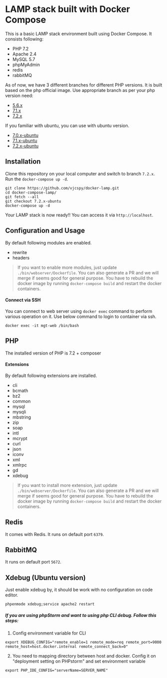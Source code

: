 # LAMP stack built with Docker Compose

This is a basic LAMP stack environment built using Docker Compose. It consists following:

* PHP 7.2
* Apache 2.4
* MySQL 5.7
* phpMyAdmin
* redis
* rabbitMQ

As of now, we have 3 different branches for different PHP versions. It is built based on the php official image. Use appropriate branch as per your php version need:
* [5.6.x](https://github.com/vjcspy/docker-lamp/tree/5.6.x)
* [7.1.x](https://github.com/vjcspy/docker-lamp/tree/7.1.x)
* [7.2.x](https://github.com/vjcspy/docker-lamp/tree/7.2.x)

If you familiar with ubuntu, you can use with ubuntu version.
* [7.0.x-ubuntu](https://github.com/vjcspy/docker-lamp/tree/7.0.x-ubuntu)
* [7.1.x-ubuntu](https://github.com/vjcspy/docker-lamp/tree/7.1.x-ubuntu)
* [7.2.x-ubuntu](https://github.com/vjcspy/docker-lamp/tree/7.2.x-ubuntu)

## Installation

Clone this repository on your local computer and switch to branch `7.2.x`. Run the `docker-compose up -d`.

```shell
git clone https://github.com/vjcspy/docker-lamp.git
cd docker-compose-lamp/
git fetch --all
git checkout 7.2.x-ubuntu
docker-compose up -d
```

Your LAMP stack is now ready!! You can access it via `http://localhost`.

## Configuration and Usage

By default following modules are enabled.

* rewrite
* headers

> If you want to enable more modules, just update `./bin/webserver/Dockerfile`. You can also generate a PR and we will merge if seems good for general purpose.
> You have to rebuild the docker image by running `docker-compose build` and restart the docker containers.

#### Connect via SSH

You can connect to web server using `docker exec` command to perform various operation on it. Use below command to login to container via ssh.

```shell
docker exec -it mgt-web /bin/bash
```

## PHP

The installed version of PHP is 7.2 + composer

#### Extensions

By default following extensions are installed.

* cli
* bcmath
* bz2
* common
* mysql
* mysqli
* mbstring
* zip
* soap
* intl
* mcrypt
* curl
* json
* iconv
* xml
* xmlrpc
* gd
* xdebug

> If you want to install more extension, just update `./bin/webserver/Dockerfile`. You can also generate a PR and we will merge if seems good for general purpose.
> You have to rebuild the docker image by running `docker-compose build` and restart the docker containers.

## Redis

It comes with Redis. It runs on default port `6379`.

## RabbitMQ

It runs on default port `5672`.

## Xdebug (Ubuntu version)

Just enable xdebug by, it should be work with no configuration on code editor.

`phpenmode xdebug;service apache2 restart`

##### If you are using phpStorm and want to using php CLI debug. Follow this steps:
1. Config environment variable for CLI

`export XDEBUG_CONFIG="remote_enable=1 remote_mode=req remote_port=9000 remote_host=host.docker.internal remote_connect_back=0"`

2. You need to mapping directory between host and docker. Config it on "deployment setting on PHPstorm" and set environment variable

`export PHP_IDE_CONFIG="serverName=SERVER_NAME"`

